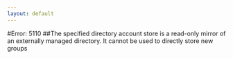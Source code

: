 ```yaml
---
layout: default
---
```


#Error: 5110
##The specified directory account store is a read-only mirror of an externally managed directory. It cannot be used to directly store new groups